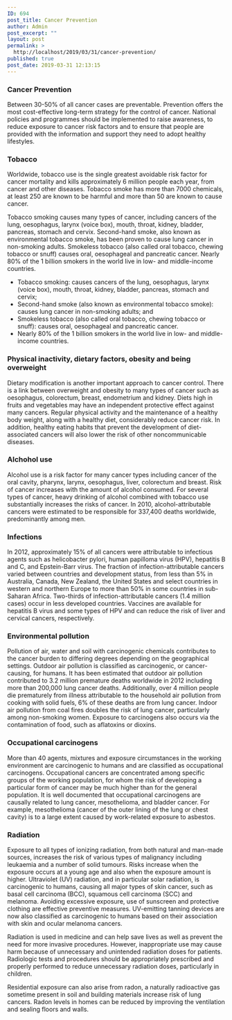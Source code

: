 ```yaml
---
ID: 694
post_title: Cancer Prevention
author: Admin
post_excerpt: ""
layout: post
permalink: >
  http://localhost/2019/03/31/cancer-prevention/
published: true
post_date: 2019-03-31 12:13:15
---
```

<div id="pl-694"  class="panel-layout" ><div id="pg-694-0"  class="panel-grid panel-no-style"  data-style="{&quot;background_image_attachment&quot;:false,&quot;background_display&quot;:&quot;tile&quot;,&quot;cell_alignment&quot;:&quot;flex-start&quot;}"  data-ratio="1"  data-ratio-direction="right" ><div id="pgc-694-0-0"  class="panel-grid-cell"  data-weight="1" ><div id="panel-694-0-0-0" class="so-panel widget widget_sow-editor panel-first-child panel-last-child" data-index="0" data-style="{&quot;background_image_attachment&quot;:false,&quot;background_display&quot;:&quot;tile&quot;}" ><div class="so-widget-sow-editor so-widget-sow-editor-base"><h3 class="widget-title">Cancer Prevention</h3>
<div class="siteorigin-widget-tinymce textwidget">
	<p>Between 30-50% of all cancer cases are preventable. Prevention offers the most cost-effective long-term strategy for the control of cancer. National policies and programmes should be implemented to raise awareness, to reduce exposure to cancer risk factors and to ensure that people are provided with the information and support they need to adopt healthy lifestyles.</p>
<h3>Tobacco</h3>
<p>Worldwide, tobacco use is the single greatest avoidable risk factor for cancer mortality and kills approximately 6 million people each year, from cancer and other diseases. Tobacco smoke has more than 7000 chemicals, at least 250 are known to be harmful and more than 50 are known to cause cancer.</p>
<p>Tobacco smoking causes many types of cancer, including cancers of the lung, oesophagus, larynx (voice box), mouth, throat, kidney, bladder, pancreas, stomach and cervix. Second-hand smoke, also known as environmental tobacco smoke, has been proven to cause lung cancer in non-smoking adults. Smokeless tobacco (also called oral tobacco, chewing tobacco or snuff) causes oral, oesophageal and pancreatic cancer. Nearly 80% of the 1 billion smokers in the world live in low- and middle-income countries.</p>
<ul>
<li>Tobacco smoking: causes cancers of the lung, oesophagus, larynx (voice box), mouth, throat, kidney, bladder, pancreas, stomach and cervix;</li>
<li>Second-hand smoke (also known as environmental tobacco smoke): causes lung cancer in non-smoking adults; and</li>
<li>Smokeless tobacco (also called oral tobacco, chewing tobacco or snuff): causes oral, oesophageal and pancreatic cancer.</li>
<li>Nearly 80% of the 1 billion smokers in the world live in low- and middle-income countries.</li>
</ul>
<h3>Physical inactivity, dietary factors, obesity and being overweight</h3>
<p>Dietary modification is another important approach to cancer control. There is a link between overweight and obesity to many types of cancer such as oesophagus, colorectum, breast, endometrium and kidney. Diets high in fruits and vegetables may have an independent protective effect against many cancers. Regular physical activity and the maintenance of a healthy body weight, along with a healthy diet, considerably reduce cancer risk. In addition, healthy eating habits that prevent the development of diet-associated cancers will also lower the risk of other noncommunicable diseases.</p>
<h3>Alchohol use</h3>
<p>Alcohol use is a risk factor for many cancer types including cancer of the oral cavity, pharynx, larynx, oesophagus, liver, colorectum and breast. Risk of cancer increases with the amount of alcohol consumed. For several types of cancer, heavy drinking of alcohol combined with tobacco use substantially increases the risks of cancer. In 2010, alcohol-attributable cancers were estimated to be responsible for 337,400 deaths worldwide, predominantly among men.</p>
<h3>Infections</h3>
<p>In 2012, approximately 15% of all cancers were attributable to infectious agents such as helicobacter pylori, human papilloma virus (HPV), hepatitis B and C, and Epstein-Barr virus. The fraction of infection-attributable cancers varied between countries and development status, from less than 5% in Australia, Canada, New Zealand, the United States and select countries in western and northern Europe to more than 50% in some countries in sub-Saharan Africa. Two-thirds of infection-attributable cancers (1.4 million cases) occur in less developed countries. Vaccines are available for hepatitis B virus and some types of HPV and can reduce the risk of liver and cervical cancers, respectively.</p>
<h3>Environmental pollution</h3>
<p>Pollution of air, water and soil with carcinogenic chemicals contributes to the cancer burden to differing degrees depending on the geographical settings. Outdoor air pollution is classified as carcinogenic, or cancer-causing, for humans. It has been estimated that outdoor air pollution contributed to 3.2 million premature deaths worldwide in 2012 including more than 200,000 lung cancer deaths. Additionally, over 4 million people die prematurely from illness attributable to the household air pollution from cooking with solid fuels, 6% of these deaths are from lung cancer. Indoor air pollution from coal fires doubles the risk of lung cancer, particularly among non-smoking women. Exposure to carcinogens also occurs via the contamination of food, such as aflatoxins or dioxins.</p>
<h3>Occupational carcinogens</h3>
<p>More than 40 agents, mixtures and exposure circumstances in the working environment are carcinogenic to humans and are classified as occupational carcinogens. Occupational cancers are concentrated among specific groups of the working population, for whom the risk of developing a particular form of cancer may be much higher than for the general population. It is well documented that occupational carcinogens are causally related to lung cancer, mesothelioma, and bladder cancer. For example, mesothelioma (cancer of the outer lining of the lung or chest cavity) is to a large extent caused by work-related exposure to asbestos.</p>
<h3>Radiation</h3>
<p>Exposure to all types of ionizing radiation, from both natural and man-made sources, increases the risk of various types of malignancy including leukaemia and a number of solid tumours. Risks increase when the exposure occurs at a young age and also when the exposure amount is higher. Ultraviolet (UV) radiation, and in particular solar radiation, is carcinogenic to humans, causing all major types of skin cancer, such as basal cell carcinoma (BCC), squamous cell carcinoma (SCC) and melanoma. Avoiding excessive exposure, use of sunscreen and protective clothing are effective preventive measures. UV-emitting tanning devices are now also classified as carcinogenic to humans based on their association with skin and ocular melanoma cancers.</p>
<p>Radiation is used in medicine and can help save lives as well as prevent the need for more invasive procedures. However, inappropriate use may cause harm because of unnecessary and unintended radiation doses for patients. Radiologic tests and procedures should be appropriately prescribed and properly performed to reduce unnecessary radiation doses, particularly in children.</p>
<p>Residential exposure can also arise from radon, a naturally radioactive gas sometime present in soil and building materials increase risk of lung cancers. Radon levels in homes can be reduced by improving the ventilation and sealing floors and walls.</p>
<p>&nbsp;</p>
</div>
</div></div></div></div></div>